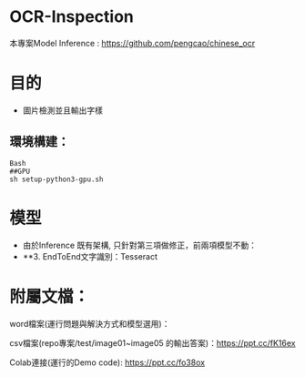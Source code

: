 # OCR-Inspection
本專案Model Inference : https://github.com/pengcao/chinese_ocr

# 目的
- 圖片檢測並且輸出字樣 

## 環境構建：
``` 
Bash
##GPU
sh setup-python3-gpu.sh
```

# 模型
* 由於Inference 既有架構, 只針對第三項做修正，前兩項模型不動：
*  **3. EndToEnd文字識別：Tesseract



# 附屬文檔：

word檔案(運行問題與解決方式和模型選用)：


csv檔案(repo專案/test/image01~image05 的輸出答案)：https://ppt.cc/fK16ex


Colab連接(運行的Demo code):  https://ppt.cc/fo38ox
